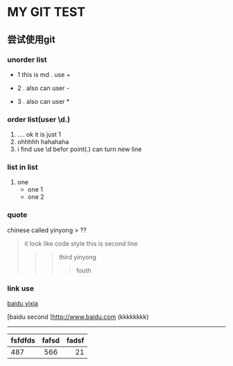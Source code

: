 # MY GIT TEST

## 尝试使用git ##

### unorder list

+ 1 this is md . use +

- 2 . also can user -

* 3 . also can user *



### order list(user \d.)

1. .... ok it is just 1
2. ohhhhh  hahahaha 
3. i find use \d befor point(.) can turn new line


### list in list

1. one
    -  one 1
    +  one 2


### quote 
 chinese called yinyong > ??
 >it look like code style 
 >  this is second line 
>>> third yinyong
>>>>fouth 


### link use
[baidu yixia](http://www.baidu.com)

[baidu second ]<http://www.baidu.com> (kkkkkkkk)

--------

|   fsfdfds|    fafsd   |fadsf|
|:----|:----:|-----:|
|487|566|21|





